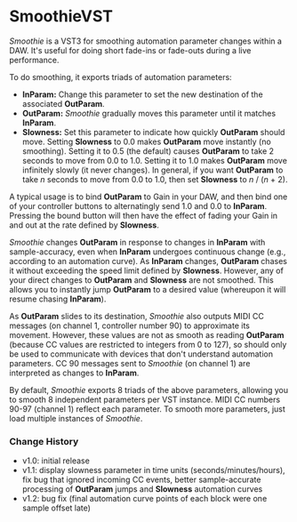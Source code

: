 # SmoothieVST

*Smoothie* is a VST3 for smoothing automation parameter changes within a DAW. It's useful for doing short fade-ins or fade-outs during a live performance.

To do smoothing, it exports triads of automation parameters:
- **InParam:** Change this parameter to set the new destination of the associated **OutParam**.
- **OutParam:** *Smoothie* gradually moves this parameter until it matches **InParam**.
- **Slowness:** Set this parameter to indicate how quickly **OutParam** should move. Setting **Slowness** to 0.0 makes **OutParam** move instantly (no smoothing). Setting it to 0.5 (the default) causes **OutParam** to take 2 seconds to move from 0.0 to 1.0. Setting it to 1.0 makes **OutParam** move infinitely slowly (it never changes). In general, if you want **OutParam** to take *n* seconds to move from 0.0 to 1.0, then set **Slowness** to *n* / (*n* + 2).

A typical usage is to bind **OutParam** to Gain in your DAW, and then bind one of your controller buttons to alternatingly send 1.0 and 0.0 to **InParam**. Pressing the bound button will then have the effect of fading your Gain in and out at the rate defined by **Slowness**.

*Smoothie* changes **OutParam** in response to changes in **InParam** with sample-accuracy, even when **InParam** undergoes continuous change (e.g., according to an automation curve). As **InParam** changes, **OutParam** chases it without exceeding the speed limit defined by **Slowness**. However, any of your direct changes to **OutParam** and **Slowness** are not smoothed. This allows you to instantly jump **OutParam** to a desired value (whereupon it will resume chasing **InParam**).

As **OutParam** slides to its destination, *Smoothie* also outputs MIDI CC messages (on channel 1, controller number 90) to approximate its movement. However, these values are not as smooth as reading **OutParam** (because CC values are restricted to integers from 0 to 127), so should only be used to communicate with devices that don't understand automation parameters. CC 90 messages sent to *Smoothie* (on channel 1) are interpreted as changes to **InParam**.

By default, *Smoothie* exports 8 triads of the above parameters, allowing you to smooth 8 independent parameters per VST instance. MIDI CC numbers 90-97 (channel 1) reflect each parameter. To smooth more parameters, just load multiple instances of *Smoothie*.

### Change History

* v1.0: initial release
* v1.1: display slowness parameter in time units (seconds/minutes/hours), fix bug that ignored incoming CC events, better sample-accurate processing of **OutParam** jumps and **Slowness** automation curves
* v1.2: bug fix (final automation curve points of each block were one sample offset late)